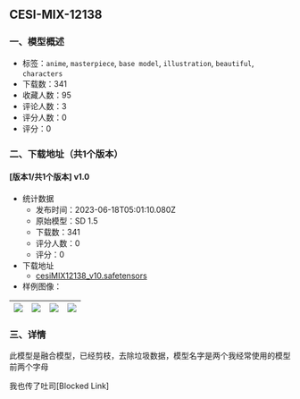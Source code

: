 ## CESI-MIX-12138
### 一、模型概述

- 标签：`anime`, `masterpiece`, `base model`, `illustration`, `beautiful`, `characters`
- 下载数：341
- 收藏人数：95
- 评论人数：3
- 评分人数：0
- 评分：0

### 二、下载地址（共1个版本）

#### [版本1/共1个版本] v1.0

- 统计数据
  - 发布时间：2023-06-18T05:01:10.080Z
  - 原始模型：SD 1.5
  - 下载数：341
  - 评分人数：0
  - 评分：0
- 下载地址
  - [cesiMIX12138_v10.safetensors](https://civitai.com/api/download/models/98436)
- 样例图像：

| <img src="https://image.civitai.com/xG1nkqKTMzGDvpLrqFT7WA/15944a85-91ed-4490-9bf8-4fb5e5b3a2a2/width=450/1189078.jpeg" /> | <img src="https://image.civitai.com/xG1nkqKTMzGDvpLrqFT7WA/6c429e55-c0ba-4d73-a518-4660299c419d/width=450/1189028.jpeg" /> | <img src="https://image.civitai.com/xG1nkqKTMzGDvpLrqFT7WA/203b1b6b-dc9a-431d-aa31-03081f5d000d/width=450/1189129.jpeg" /> | <img src="https://image.civitai.com/xG1nkqKTMzGDvpLrqFT7WA/37c443a5-801d-46c4-87e1-ab3941777da8/width=450/1188641.jpeg" /> |
| ---- | ---- | ---- | ---- |


### 三、详情
<p>此模型是融合模型，已经剪枝，去除垃圾数据，模型名字是两个我经常使用的模型前两个字母</p><p>我也传了吐司<span>[Blocked Link]</span></p>